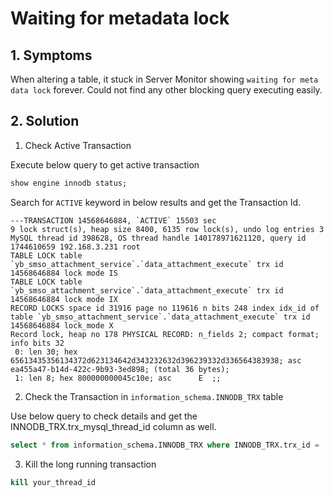 # Waiting for metadata lock

## 1. Symptoms

When altering a table, it stuck in Server Monitor showing `waiting for meta data lock` forever. Could not find any other blocking query executing easily.

## 2. Solution

1. Check Active Transaction

Execute below query to get active transaction

```sql
show engine innodb status;
```

Search for `ACTIVE` keyword in below results and get the Transaction Id.

```text
---TRANSACTION 14568646884, `ACTIVE` 15503 sec
9 lock struct(s), heap size 8400, 6135 row lock(s), undo log entries 3
MySQL thread id 398628, OS thread handle 140178971621120, query id 1744610659 192.168.3.231 root
TABLE LOCK table `yb_smso_attachment_service`.`data_attachment_execute` trx id 14568646884 lock mode IS
TABLE LOCK table `yb_smso_attachment_service`.`data_attachment_execute` trx id 14568646884 lock mode IX
RECORD LOCKS space id 31916 page no 119616 n bits 248 index idx_id of table `yb_smso_attachment_service`.`data_attachment_execute` trx id 14568646884 lock_mode X
Record lock, heap no 178 PHYSICAL RECORD: n_fields 2; compact format; info bits 32
 0: len 30; hex 65613435356134372d623134642d343232632d396239332d336564383938; asc ea455a47-b14d-422c-9b93-3ed898; (total 36 bytes);
 1: len 8; hex 800000000045c10e; asc      E  ;;
```

2. Check the Transaction in `information_schema.INNODB_TRX` table

Use below query to check details and get the INNODB_TRX.trx_mysql_thread_id column as well.

```sql
select * from information_schema.INNODB_TRX where INNODB_TRX.trx_id = '14568646884';
```

3. Kill the long running transaction

```sql
kill your_thread_id
```
